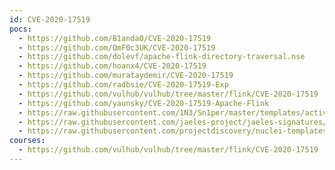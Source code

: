 ```yaml
---
id: CVE-2020-17519
pocs:
  - https://github.com/B1anda0/CVE-2020-17519
  - https://github.com/QmF0c3UK/CVE-2020-17519
  - https://github.com/dolevf/apache-flink-directory-traversal.nse
  - https://github.com/hoanx4/CVE-2020-17519
  - https://github.com/murataydemir/CVE-2020-17519
  - https://github.com/radbsie/CVE-2020-17519-Exp
  - https://github.com/vulhub/vulhub/tree/master/flink/CVE-2020-17519
  - https://github.com/yaunsky/CVE-2020-17519-Apache-Flink
  - https://raw.githubusercontent.com/1N3/Sn1per/master/templates/active/CVE-2020-17519_-_Apache_Flink_Path_Traversal.sh
  - https://raw.githubusercontent.com/jaeles-project/jaeles-signatures/master/cves/apache-flink-lfi-cve-2020-17519.yaml
  - https://raw.githubusercontent.com/projectdiscovery/nuclei-templates/master/cves/CVE-2020-17519.yaml
courses:
  - https://github.com/vulhub/vulhub/tree/master/flink/CVE-2020-17519
---
```


